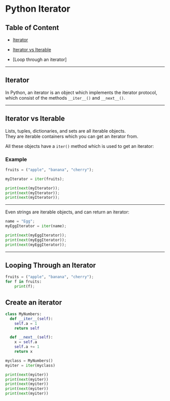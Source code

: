 # Python Iterator

## Table of Content

- [Iterator](#iterator)
- [Iterator vs Iterable](#iterator-vs-iterable)

- [Loop through an iterator]
---

## Iterator
In Python, an iterator is an object which implements the iterator protocol, which consist of the methods `__iter__()` and `__next__()`.

---

## Iterator vs Iterable

Lists, tuples, dictionaries, and sets are all iterable objects.   
They are iterable containers which you can get an iterator from.

All these objects have a `iter()` method which is used to get an iterator:

### Example
```py
fruits = ("apple", "banana", "cherry");

myIterator = iter(fruits);

print(next(myIterator));
print(next(myIterator));
print(next(myIterator));
```
---

Even strings are iterable objects, and can return an iterator:

```py
name = "Egg";
myEggIterator = iter(name);

print(next(myEggIterator));
print(next(myEggIterator));
print(next(myEggIterator));
```

---

## Looping Through an Iterator

```py
fruits = ("apple", "banana", "cherry");
for f in fruits:
    print(f);
```


## Create an iterator
```py
class MyNumbers:
  def __iter__(self):
    self.a = 1
    return self

  def __next__(self):
    x = self.a
    self.a += 1
    return x

myclass = MyNumbers()
myiter = iter(myclass)

print(next(myiter))
print(next(myiter))
print(next(myiter))
print(next(myiter))
print(next(myiter))
```